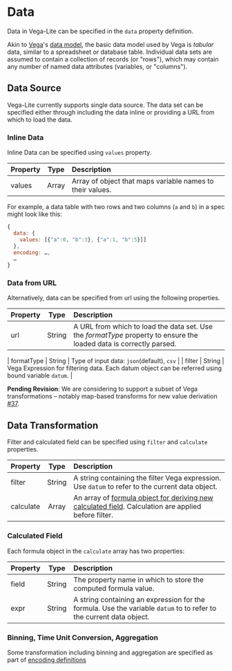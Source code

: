 # Data

Data in Vega-Lite can be specified in the `data` property definition.

Akin to [Vega](/vega/vega)'s [data model](vega/vega/wiki/Data), the basic data model used by Vega is _tabular_ data, similar to a spreadsheet or database table. Individual data sets are assumed to contain a collection of records (or "rows"), which may contain any number of named data attributes (variables, or "columns").

## Data Source

Vega-Lite currently supports single data source.  The data set can be specified either through including the data inline or providing a URL from which to load the data.

### Inline Data

Inline Data can be specified using `values` property.

| Property      | Type          | Description    |
| :------------ |:-------------:| :------------- |
| values        | Array         | Array of object that maps variable names to their values. |

For example, a data table with two rows and two columns (`a` and `b`) in a spec might look like this:

```js
{
  data: {
    values: [{"a":0, "b":3}, {"a":1, "b":5}]]
  },
  encoding: …,
  …
}
```

### Data from URL

Alternatively, data can be specified from url using the following properties.

| Property      | Type          | Description    |
| :------------ |:-------------:| :------------- |
| url           | String        | A URL from which to load the data set. Use the _formatType_ property to ensure the loaded data is correctly parsed. |

| formatType    | String        | Type of input data: `json`(default), `csv` |
| filter        | String        | Vega Expression for filtering data.  Each datum object can be referred using bound variable `datum`. |


__Pending Revision__: We are considering to support a subset of Vega transformations – notably map-based transforms for new value derivation [#37](https://github.com/vega/issues/37).

## Data Transformation

Filter and calculated field can be specified using `filter` and `calculate` properties.

| Property      | Type          | Description    |
| :------------ |:-------------:| :------------- |
| filter        | String        | A string containing the filter Vega expression. Use `datum` to refer to the current data object. |
| calculate     | Array         | An array of [formula object for deriving new calculated field](#calculate-field).  Calculation are applied before filter. |

### Calculated Field

Each formula object in the `calculate` array has two properties:

| Property      | Type          | Description    |
| :------------ |:-------------:| :------------- |
| field         | String        | The property name in which to store the computed formula value. |
| expr          | String        | A string containing an expression for the formula. Use the variable `datum` to to refer to the current data object. |

### Binning, Time Unit Conversion, Aggregation

Some transformation including binning and aggregation are specified as part of [encoding definitions](Encoding-Mapping.md)
